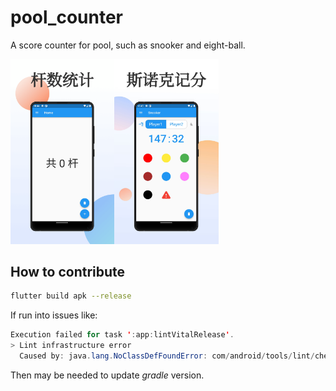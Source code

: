 # pool_counter

A score counter for pool, such as snooker and eight-ball.

<img src="assets/screenshots/app-mockup-android-screenshot-1-default-1080x1920-1.png" width=33%/><img src="assets/screenshots/app-mockup-android-screenshot-1-default-1080x1920-2.png" width=33%/>

## How to contribute

```bash
flutter build apk --release
```

If run into issues like:
```java
Execution failed for task ':app:lintVitalRelease'.
> Lint infrastructure error
  Caused by: java.lang.NoClassDefFoundError: com/android/tools/lint/checks/BuiltinIssueRegistry
```

Then may be needed to update *gradle* version.
